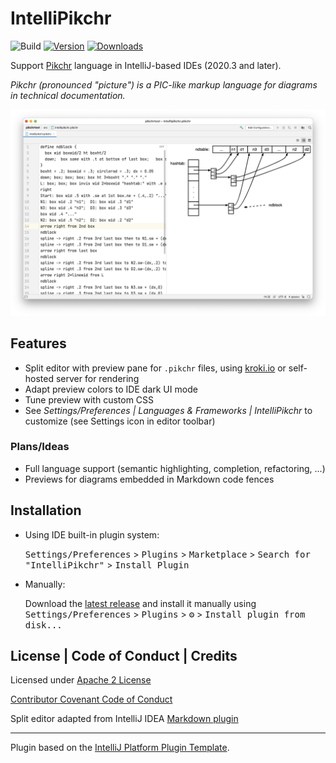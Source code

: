 # IntelliPikchr

![Build](https://github.com/YannCebron/IntelliPikchr/workflows/Build/badge.svg)
[![Version](https://img.shields.io/jetbrains/plugin/v/17624.svg)](https://plugins.jetbrains.com/plugin/17624)
[![Downloads](https://img.shields.io/jetbrains/plugin/d/17624.svg)](https://plugins.jetbrains.com/plugin/17624)

Support [Pikchr](https://pikchr.org/) language in IntelliJ-based IDEs (2020.3 and later).

_Pikchr (pronounced "picture") is a PIC-like markup language for diagrams in technical documentation._
                   
![IntelliPikchr](docs/intellipikchr.png)

## Features

- Split editor with preview pane for `.pikchr` files, using [kroki.io](https://kroki.io) or self-hosted server for rendering
- Adapt preview colors to IDE dark UI mode
- Tune preview with custom CSS
- See _Settings/Preferences \| Languages & Frameworks \| IntelliPikchr_ to customize (see Settings icon in editor toolbar)

### Plans/Ideas

- Full language support (semantic highlighting, completion, refactoring, ...)
- Previews for diagrams embedded in Markdown code fences

## Installation

- Using IDE built-in plugin system:

  <kbd>Settings/Preferences</kbd> > <kbd>Plugins</kbd> > <kbd>Marketplace</kbd> > <kbd>Search for "IntelliPikchr"</kbd> >  <kbd>Install Plugin</kbd>

- Manually:

  Download the [latest release](https://github.com/YannCebron/IntelliPikchr/releases/latest) and install it manually
  using
  <kbd>Settings/Preferences</kbd> > <kbd>Plugins</kbd> > <kbd>⚙️</kbd> > <kbd>Install plugin from disk...</kbd>
                             
## License | Code of Conduct | Credits

Licensed under [Apache 2 License](LICENSE)

[Contributor Covenant Code of Conduct](CODE_OF_CONDUCT.md)
                                      
Split editor adapted from IntelliJ IDEA [Markdown plugin](https://github.com/JetBrains/intellij-community/tree/master/plugins/markdown)

---
Plugin based on the [IntelliJ Platform Plugin Template][template].

[template]: https://github.com/JetBrains/intellij-platform-plugin-template

